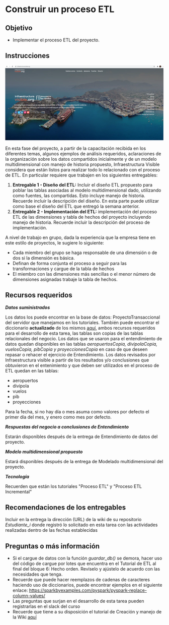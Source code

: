 # **Construir un proceso ETL**
## **Objetivo**
- Implementar el proceso ETL del proyecto.  
## **Instrucciones**

![](Img/S210InfrestructuraVisible.png)

En esta fase del proyecto, a partir de la capacitación recibida en los diferentes temas, algunos ejemplos de análisis requeridos, aclaraciones de la organización sobre los datos compartidos inicialmente y de un modelo multidimensional con manejo de historia propuesto, Infraestructura Visible considera que están listos para realizar todo lo relacionado con el proceso de ETL. En particular requiere que trabajen en los siguientes entregables:

1. **Entregable 1 - Diseño del ETL:** Incluir el diseño ETL propuesto para poblar las tablas asociadas al modelo multidimensional dado, utilizando como fuentes, las compartidas. Esto incluye manejo de historia. Recuerde incluir la descripción del diseño. En esta parte puede utilizar como base el diseño del ETL que entregó la semana anterior.
2. **Entregable 2 - Implementación del ETL:** implementación del proceso ETL de las dimensiones y tabla de hechos del proyecto incluyendo manejo de historia.  Recuerde incluir la descripción del proceso de implementación.

A nivel de trabajo en grupo, dada la experiencia que la empresa tiene en este estilo de proyectos, le sugiere lo siguiente:
- Cada miembro del grupo se haga responsable de una dimensión o de dos si la dimensión es básica.
- Definan de forma conjunta el proceso a seguir para las transformaciones y cargue de la tabla de hechos
- El miembro con las dimensiones más sencillas o el menor número de dimensiones asignadas trabaje la tabla de hechos. 

## **Recursos requeridos**
***Datos suministrados***

Los datos los puede encontrar en la base de datos: ProyectoTransaccional del servidor que manejamos en los tutoriales. También puede encontrar el diccionario **actualizado** de los mismos [aquí](https://github.com/MISW-4402-Analisis-y-Modelado-de-datos/guias/blob/main/docs/Proyecto/Diccionario%20IV.xlsx), ambos recursos requeridos para el desarrollo de esta tarea, las tablas son copias de las tablas relacionales del negocio. Los datos que se usaron para el entendimiento de datos quedan disponibles en las tablas <i> aeropuertosCopia, divipolaCopia, vuelosCopia, pibCopia y	proyeccionesCopia </i> en caso de que deseen repasar o rehacer el ejercicio de Entendimiento. Los datos revisados por Infraestructura visible a partir de los resultados y/o conclusiones que obtuvieron en el entenimiento y que deben ser utilizados en el proceso de ETL quedan en las tablas:
-	aeropuertos
-	divipola
-	vuelos
-	pib 
-	proyecciones

Para la fecha, si no hay día o mes asuma como valores por defecto el primer día del mes, y enero como mes por defecto.

***Respuestas del negocio a conclusiones de Entendimiento***<br>

Estarán disponibles después de la entrega de Entendimiento de datos del proyecto.


***Modelo multidimensional propuesto***<br>

Estará disponibles después de la entrega de Modelado multidimensional del proyecto.

***Tecnología***

Recuerden que están los tutoriales "Proceso ETL" y "Proceso ETL Incremental"

## **Recomendaciones de los entregables**

Incluir en la entrega la dirección (URL) de la wiki de su repositorio <i>Estudiante_i</i> donde registró lo solicitado en esta tarea con las actividades realizadas dentro de las fechas establecidas

## **Preguntas o más información**
- Si el cargue de datos con la función <i>guardar_db()</i> se demora, hacer uso del código de cargue por lotes que encuentra en el Tutorial de ETL al final del bloque 6: Hecho orden. Revíselo y ajústelo de acuerdo con las necesidades que tenga.
- Recuerde que puede hacer reemplazos de cadenas de caracteres haciendo uso de diccionarios, puede encontrar ejemplos en el siguiente enlace: https://sparkbyexamples.com/pyspark/pyspark-replace-column-values/
- Las preguntas que surjan en el desarrollo de esta tarea pueden registrarlas en el slack del curso
- Recuerde que tiene a su disposición el tutorial de Creación y manejo de la Wiki [aquí](https://misovirtual.virtual.uniandes.edu.co/codelabs/wiki-github/index.html?index=..%2F..ETL#0)
